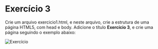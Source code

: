 # Exercício 3

Crie um arquivo exercicio1.html, e neste arquivo, crie a estrutura de uma página HTML5, com head e body. Adicione o título **Exercício 3**, e crie uma página seguindo o exemplo abaixo:

![Exercício](./assets/exercicio3.png)